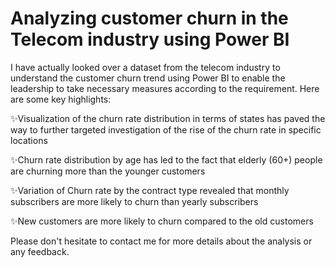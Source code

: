 # Analyzing customer churn in the Telecom industry using Power BI

I have actually looked over a dataset from the telecom industry to understand the customer churn trend using Power BI to enable the leadership to take necessary measures according to the requirement. Here are some key highlights:

✨Visualization of the churn rate distribution in terms of states has paved the way to further targeted investigation of the rise of the churn rate in specific locations

✨Churn rate distribution by age has led to the fact that elderly (60+) people are churning more than the younger customers

✨Variation of Churn rate by the contract type revealed that monthly subscribers are more likely to churn than yearly subscribers

✨New customers are more likely to churn compared to the old customers

Please don't hesitate to contact me for more details about the analysis or any feedback.
